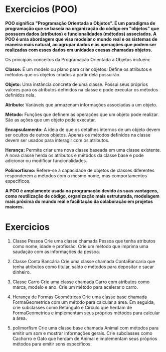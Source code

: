 # Exercicios (POO)

**POO significa "Programação Orientada a Objetos". É um paradigma de programação que se baseia na organização do código em "objetos" que possuem dados (atributos) e funcionalidades (métodos) associados. A POO é uma abordagem que visa modelar o mundo real e os sistemas de maneira mais natural, ao agrupar dados e as operações que podem ser realizadas com esses dados em unidades coesas chamadas objetos.**

Os principais conceitos da Programação Orientada a Objetos incluem:

**Classe:** É um modelo ou plano para criar objetos. Define os atributos e métodos que os objetos criados a partir dela possuirão.

**Objeto:** Uma instância concreta de uma classe. Possui seus próprios valores para os atributos definidos na classe e pode executar os métodos definidos nela.

**Atributo:** Variáveis que armazenam informações associadas a um objeto.

**Método:** Funções que definem as operações que um objeto pode realizar. São as ações que um objeto pode executar.

**Encapsulamento:** A ideia de que os detalhes internos de um objeto devem ser ocultos de outros objetos. Apenas os métodos definidos na classe devem ser usados para interagir com os atributos.

**Herança:** Permite criar uma nova classe baseada em uma classe existente. A nova classe herda os atributos e métodos da classe base e pode adicionar ou modificar funcionalidades.

**Polimorfismo:** Refere-se à capacidade de objetos de classes diferentes responderem a métodos com o mesmo nome, mas comportamentos específicos.

**A POO é amplamente usada na programação devido às suas vantagens, como reutilização de código, organização mais estruturada, modelagem mais próxima do mundo real e facilitação da colaboração em projetos maiores.**

# Exercicios

1. Classe Pessoa
Crie uma classe chamada Pessoa que tenha atributos como nome, idade e profissão. Crie um método que imprima uma saudação com as informações da pessoa.

2. Classe Conta Bancária
Crie uma classe chamada ContaBancaria que tenha atributos como titular, saldo e métodos para depositar e sacar dinheiro.

3. Classe Carro
Crie uma classe chamada Carro com atributos como marca, modelo e ano. Crie um método para acelerar o carro.

4. Herança de Formas Geométricas
Crie uma classe base chamada FormaGeometrica com um método para calcular a área. Em seguida, crie subclasses como Retangulo e Circulo que herdam de FormaGeometrica e implementam seus próprios métodos para calcular a área.

5. polimorfism
Crie uma classe base chamada Animal com métodos para emitir um som e mostrar informações gerais. Crie subclasses como Cachorro e Gato que herdam de Animal e implementam seus próprios métodos para emitir sons específicos.